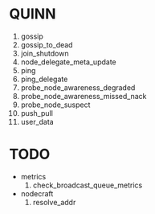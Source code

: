 

# QUINN

1. gossip
2. gossip_to_dead
3. join_shutdown
4. node_delegate_meta_update
5. ping
6. ping_delegate
7. probe_node_awareness_degraded
8. probe_node_awareness_missed_nack
9. probe_node_suspect
10. push_pull
11. user_data

# TODO

- metrics
  1. check_broadcast_queue_metrics
- nodecraft
  1. resolve_addr
